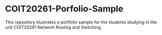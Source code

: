 # COIT20261-Porfolio-Sample
This repository illustrates a portfolio sample for the students studying in the unit COIT20261 Network Routing and Switching.
